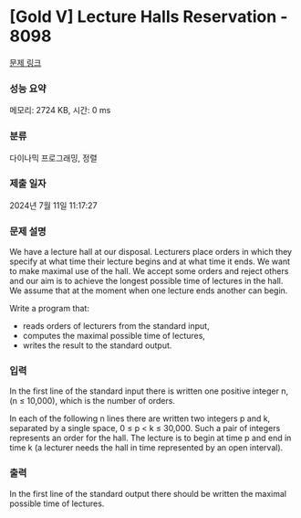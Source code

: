 # [Gold V] Lecture Halls Reservation - 8098 

[문제 링크](https://www.acmicpc.net/problem/8098) 

### 성능 요약

메모리: 2724 KB, 시간: 0 ms

### 분류

다이나믹 프로그래밍, 정렬

### 제출 일자

2024년 7월 11일 11:17:27

### 문제 설명

<p>We have a lecture hall at our disposal. Lecturers place orders in which they specify at what time their lecture begins and at what time it ends. We want to make maximal use of the hall. We accept some orders and reject others and our aim is to achieve the longest possible time of lectures in the hall. We assume that at the moment when one lecture ends another can begin.</p>

<p>Write a program that:</p>

<ul>
	<li>reads orders of lecturers from the standard input,</li>
	<li>computes the maximal possible time of lectures,</li>
	<li>writes the result to the standard output.</li>
</ul>

### 입력 

 <p>In the first line of the standard input there is written one positive integer n, (n ≤ 10,000), which is the number of orders.</p>

<p>In each of the following n lines there are written two integers p and k, separated by a single space, 0 ≤ p < k ≤ 30,000. Such a pair of integers represents an order for the hall. The lecture is to begin at time p and end in time k (a lecturer needs the hall in time represented by an open interval).</p>

### 출력 

 <p>In the first line of the standard output there should be written the maximal possible time of lectures.</p>

